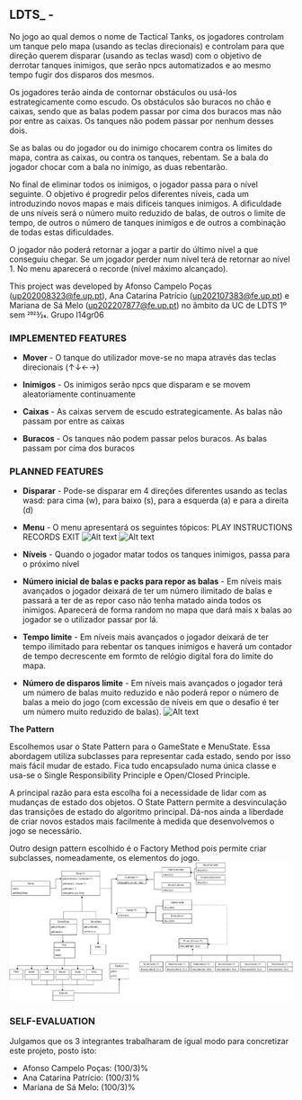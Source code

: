 ## LDTS_<T><G> - <TACTICAL TANKS>

No jogo ao qual demos o nome de Tactical Tanks, os jogadores controlam um tanque pelo mapa (usando as teclas direcionais) e controlam para que direção querem disparar (usando as teclas wasd) com o objetivo de derrotar tanques inimigos, que serão npcs automatizados e ao mesmo tempo fugir dos disparos dos mesmos. 

Os jogadores terão ainda de contornar obstáculos ou usá-los estrategicamente como escudo. Os obstáculos são buracos no chão e caixas, sendo que as balas podem passar por cima dos buracos mas não por entre as caixas. Os tanques não podem passar por nenhum desses dois.

Se as balas ou do jogador ou do inimigo chocarem contra os limites do mapa, contra as caixas, ou contra os tanques, rebentam. Se a bala do jogador chocar com a bala no inimigo, as duas rebentarão.

No final de eliminar todos os inimigos, o jogador passa para o nível seguinte. O objetivo é progredir pelos diferentes níveis, cada um introduzindo novos mapas e mais difíceis tanques inimigos. A dificuldade de uns níveis será o número muito reduzido de balas, de outros o limite de tempo, de outros o número de tanques inimígos e de outros a combinação de todas estas dificuldades.

O jogador não poderá retornar a jogar a partir do último nível a que conseguiu chegar. Se um jogador perder num nível terá de retornar ao nível 1. No menu aparecerá o recorde (nível máximo alcançado).

This project was developed by Afonso Campelo Poças (up202008323@fe.up.pt), Ana Catarina Patrício (up202107383@fe.up.pt) e Mariana de Sá Melo (up202207877@fe.up.pt) no âmbito da UC de LDTS 1º sem 2023⁄24.
Grupo l14gr06

### IMPLEMENTED FEATURES

- **Mover** - O tanque do utilizador move-se no mapa através das teclas direcionais (↑↓←→)

- **Inimigos** - Os inimigos serão npcs que disparam e se movem aleatoriamente continuamente

- **Caixas** - As caixas servem de escudo estrategicamente. As balas não passam por entre as caixas

- **Buracos** - Os tanques não podem passar pelos buracos. As balas passam por cima dos buracos


### PLANNED FEATURES

- **Disparar** - Pode-se disparar em 4 direções diferentes usando as teclas wasd: para cima (w), para baixo (s), para a esquerda (a) e para a direita (d)

- **Menu** - O menu apresentará os seguintes tópicos:
                                                    PLAY
                                                    INSTRUCTIONS
                                                    RECORDS
                                                    EXIT
![Alt text](/Pictures/menu.jpeg?raw=true)
![Alt text](/Pictures/instructions.jpeg?raw=true)

- **Níveis** - Quando o jogador matar todos os tanques inimigos, passa para o próximo nível

- **Número inicial de balas e packs para repor as balas** - Em níveis mais avançados o jogador deixará de ter um número ilimitado de balas e passará a ter de as repor caso não tenha matado ainda todos os inimigos. Aparecerá de forma random no mapa que dará mais x balas ao jogador se o utilizador passar por lá.

- **Tempo limite** - Em níveis mais avançados o jogador deixará de ter tempo ilimitado para rebentar os tanques inimigos e haverá um contador de tempo decrescente em formto de relógio digital fora do limite do mapa.

- **Número de disparos limite** - Em níveis mais avançados o jogador terá um número de balas muito reduzido e não poderá repor o número de balas a meio do jogo (com excessão de níveis em que o desafio é ter um número muito reduzido de balas).
![Alt text](/docs/game.jpeg?raw=true)


**The Pattern**

Escolhemos usar o State Pattern para o GameState e MenuState. Essa abordagem utiliza subclasses para representar cada estado, sendo por isso mais fácil mudar de estado. Fica tudo encapsulado numa única classe e usa-se o Single Responsibility Principle e Open/Closed Principle.

A principal razão para esta escolha foi a necessidade de lidar com as mudanças de estado dos objetos. O State Pattern permite a desvinculação das transições de estado do algoritmo principal. Dá-nos ainda a liberdade de criar novos estados mais facilmente à medida que desenvolvemos o jogo se necessário.

Outro design pattern escolhido é o Factory Method pois permite criar subclasses, nomeadamente, os elementos do jogo.
![Alt text](/docs/uml.jpg?raw=true)

### SELF-EVALUATION

Julgamos que os 3 integrantes trabalharam de igual modo para concretizar este projeto, posto isto:

- Afonso Campelo Poças: (100/3)%
- Ana Catarina Patrício: (100/3)%
- Mariana de Sá Melo: (100/3)%
